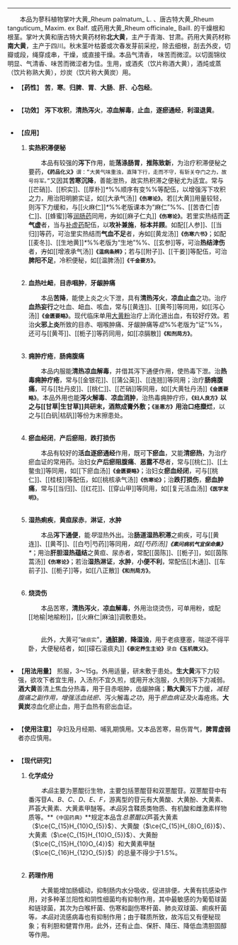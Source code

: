 ---
&emsp;&emsp;本品为蓼科植物掌叶大黄_Rheum palmatum_ L. 、唐古特大黄_Rheum tanguticum_ Maxim. ex Balf. 或药用大黄_Rheum officinale_ Baill. 的干燥根和根茎。掌叶大黄和唐古特大黄药材称**北大黄**，主产于青海、甘肃。药用大黄药材称**南大黄**，主产于四川。秋末茎叶枯萎或次春发芽前采挖，除去细根，刮去外皮，切瓣或段，绳穿成串，干燥，或直接干燥。本品气清香， 味苦而微涩。以切面锦纹明显、气清香、味苦而微涩者为佳。生用，或酒炙（饮片称酒大黄），酒炖或蒸（饮片称熟大黄），炒炭（饮片称大黄炭）用。

- 【**药性**】
	**苦**，**寒**。**归脾**、**胃**、**大肠**、**肝**、**心包经**。<br></br>

- 【**功效**】
	**泻下攻积**，**清热泻火**，**凉血解毒**，**止血**，**逐瘀通经**，**利湿退黄**。<br></br>

- 【**应用**】
	1. **实热积滞便秘**
		
		&emsp;&emsp;本品有较强的**泻下**作用，能**荡涤肠胃**，**推陈致新**，为治疗积滞便秘之要药，**`《药品化义》`**`谓：“大黄气味重浊，直降下行，走而不守，有斩关夺门之力，故号将军。”`又因其**苦寒沉降**，善能泄热，故实热积滞之便秘尤为适宜。常与[[芒硝]]、[[枳实]]、[[厚朴]]<dfn>\*</dfn>%%顺序有变%%等配伍，以增强泻下攻积之力，用治阳明腑实证，如[[大承气汤]]**`《伤寒论》`**。若[[大黄]]用量较轻，则泻下力缓和，与[[火麻仁]]<dfn>\*</dfn>%%老版课本为“麻仁”%%、[[苦杏仁|杏仁]]、[[蜂蜜]]等<ins>润肠药</ins>同用，~~方~~如[[麻子仁丸]]**`《伤寒论》`**。若里实热结而**正气虚**者，当与<ins>补虚药</ins>配伍，以**攻补兼施**，**标本并顾**。如配[[人参]]、[[当归]]等药，可治里实热结而**气血不足**者，~~方~~如[[黄龙汤]]**`《伤寒六书》`**；如配[[麦冬]]、[[生地黄]]<dfn>\*</dfn>%%老版为“生地”%%、[[玄参]]等，可治**热结津伤**者，~~方~~如[[增液承气汤]]**`《温病条辨》`**；若与[[附子]]、[[干姜]]等配伍，可治**脾阳不足**，冷积便秘，如[[温脾汤]]**`《千金要方》`**。<br></br>
	
	2. **血热吐衄**，**目赤咽肿**，**牙龈肿痛**
		
		&emsp;&emsp;本品**苦降**，能使上炎之火下泄，具有**清热泻火**，**凉血止血**之功。治疗**血热妄行**之吐血、衄血、咳血，常与[[黄连]]、[[黄芩]]等同用，如[[泻心汤]]**`《金匮要略》`**。现代临床单用<ins>大黄粉</ins>治疗上消化道出血，有较好疗效。若治**火邪上炎**所致的目赤、咽喉肿痛、牙龈肿痛等<dfn>症</dfn>%%老版为“证”%%，还可与[[黄芩]]、[[栀子]]等药同用，如[[凉膈散]]**`《和剂局方》`**。<br></br>
	
	3. **痈肿疔疮**，**肠痈腹痛**
		
		&emsp;&emsp;本品内服能**清热凉血解毒**，并借其泻下通便作用，使热毒下泄。治**热毒痈肿疔疮**，常与[[金银花]]、[[蒲公英]]、[[连翘]]等同用；治疗**肠痈腹痛**，可与[[牡丹皮]]、[[桃仁]]、[[芒硝]]等同用，如[[大黄牡丹汤]]**`《金匮要略》`**。本品外用也能**泻火解毒**<dfn>、</dfn>**凉血消肿**，治热毒痈肿疔疖，**`《妇人良方》`**以之与[[甘草|生甘草]]共研末，酒熬成膏外敷；**`《圣惠方》`**用治**口疮糜烂**，以之与[[白矾|枯矾]]等份为末擦患处。<br></br>
	
	4. **瘀血经闭**，**产后瘀阻**，**跌打损伤**
		
		&emsp;&emsp;本品有较好的**活血逐瘀通经**作用，既可**下瘀血**，又能**清瘀热**，为治疗瘀血证的常用药。治妇女**产后瘀阻腹痛**、**恶露不尽**者，常与[[桃仁]]、[[土鳖虫]]等同用，如[[下瘀血汤]]**`《金匮要略》`**；治妇女**瘀血经闭**，可与[[桃仁]]、[[桂枝]]等配伍，如[[桃核承气汤]]**`《伤寒论》`**；治**跌打损伤**，**瘀血肿痛**，常与[[当归]]、[[红花]]、[[穿山甲]]等同用，如[[复元活血汤]]**`《医学发明》`**。<br></br>
	
	5. **湿热痢疾**，**黄疸尿赤**，**淋证**，**水肿**
		
		&emsp;&emsp;本品**泻下通便**，能<dfn>导</dfn>湿热外出。治**肠道湿热积滞**之痢疾，可与[[黄连]]、[[黄芩]]、[[白芍|芍药]]等同用<dfn>，如[[芍药汤]]**`《素问病机气宜保命集》`**\*</dfn>；用治**肝胆湿热蕴结**之黄疸、尿赤者，常配[[茵陈]]、[[栀子]]，如[[茵陈蒿汤]]**`《伤寒论》`**；若治**湿热淋证**，**水肿**，**小便不利**，常配伍[[木通]]、[[车前子]]、[[栀子]]等，如[[八正散]]**`《和剂局方》`**。<br></br>
	
	6. **烧烫伤**
		
		&emsp;&emsp;本品苦寒，**清热泻火**，**凉血解毒**，外用治烧烫伤，可单用粉，或配[[地榆|地榆粉]]，[[火麻仁|麻油]]调敷患处。<br></br>

		&emsp;&emsp;此外，大黄可“`破痰实`”，**通脏腑**，**降湿浊**，用于老痰壅塞，喘逆不得平卧，大便秘结者，如[[礞石滚痰丸]]**`《泰定养生主论》`**`录自`**`《玉机微义》`**。<br></br>

- 【**用法用量**】
	煎服，3～15g。外用适量，研末敷于患处。**生大黄**泻下力较强，欲攻下者宜生用，入汤剂不宜久煎，或用开水泡服，久煎则泻下力减弱。**酒大黄**善清上焦血分热毒，用于目赤咽肿，齿龈肿痛；**熟大黄**泻下力缓，<dfn>减轻腹痛之副作用，增强活血祛瘀、</dfn>泻火解毒<dfn>之功</dfn>，用于<dfn>瘀血病证及</dfn>火毒疮疡。**大黄炭**凉血化瘀止血，用于血热有瘀出血证。<br></br>

- 【**使用注意**】
	孕妇及月经期、哺乳期慎用。又本品苦寒，易伤胃气，**脾胃虚弱**者亦应慎用。<br></br>

- 【**现代研究**】
	1. **化学成分**
		
		&emsp;&emsp;<dfn>本品</dfn>主要为蒽醌衍生物，主要包括蒽醌苷和双蒽醌苷。双蒽醌苷中有番泻苷$A$、$B$、$C$、$D$、$E$、$F$<dfn>，</dfn>游离型的苷元有大黄酸、大黄酚、大黄素、芦荟大黄素、大黄素甲醚等。<dfn>本品</dfn>另含鞣质类物质、有机酸和雌激素样物质等。**`《中国药典》`**规定本品含<dfn>总蒽醌以</dfn>芦荟大黄素（$\ce{C_{15}H_{10}O_{5}}$）、大黄酸（$\ce{C_{15}H_{8}O_{6}}$）、大黄素（$\ce{C_{15}H_{10}O_{5}}$）、大黄酚（$\ce{C_{15}H_{10}O_{4}}$）和大黄素甲醚（$\ce{C_{16}H_{12}O_{5}}$）的总量不得少于1.5%。<br></br>
	
	2. **药理作用**
		
		&emsp;&emsp;大黄能增加肠蠕动，抑制肠内水分吸收，促进排便<dfn>。</dfn>大黄有抗感染作用，对多种革兰阳性和阴性细菌均有抑制作用，其中最敏感的为葡萄球菌和链球菌，其次为白喉杆菌、伤寒和副伤寒杆菌、肺炎双球菌、痢疾杆菌等<dfn>。本品</dfn>对流感病毒也有抑制作用；由于鞣质所致，故泻后又有便秘现象；有利胆和健胃作用<dfn>。</dfn>此外，还有止血、保肝、降压、降低血清胆固醇等作用。
